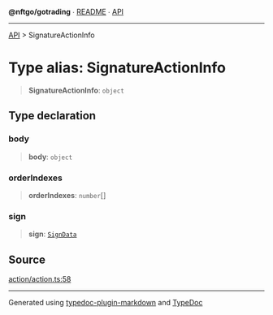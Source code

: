 **@nftgo/gotrading** ∙ [README](../README.md) ∙ [API](../exports.md)

***

[API](../exports.md) > SignatureActionInfo

# Type alias: SignatureActionInfo

> **SignatureActionInfo**: `object`

## Type declaration

### body

> **body**: `object`

### orderIndexes

> **orderIndexes**: `number`[]

### sign

> **sign**: [`SignData`](../interfaces/SignData.md)

## Source

[action/action.ts:58](https://github.com/NFTGo/GoTrading/blob/1fa3b8d/src/types/action/action.ts#L58)

***

Generated using [typedoc-plugin-markdown](https://www.npmjs.com/package/typedoc-plugin-markdown) and [TypeDoc](https://typedoc.org/)

